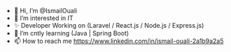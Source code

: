 - 👋 Hi, I’m @IsmailOuali
- 👀 I’m interested in IT
- ✨ Developer Working on (Laravel / React.js / Node.js / Express.js)
- 🌱 I’m cntly learning (Java | Spring Boot)
- 📫 How to reach me https://www.linkedin.com/in/ismail-ouali-2a1b9a2a5

<!---
IsmailOuali/IsmailOuali is a ✨ special ✨ repository because its `README.md` (this file) appears on your GitHub profile.
You can click the Preview link to take a look at your changes.
--->
